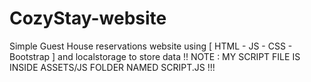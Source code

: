 # CozyStay-website
Simple Guest House reservations website using [ HTML - JS - CSS - Bootstrap ] and localstorage to store data
!! NOTE : MY SCRIPT FILE IS INSIDE ASSETS/JS FOLDER NAMED SCRIPT.JS !!! 
